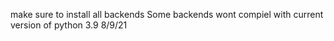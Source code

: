 make sure to install all backends
Some backends wont compiel with current version of python 3.9 8/9/21
